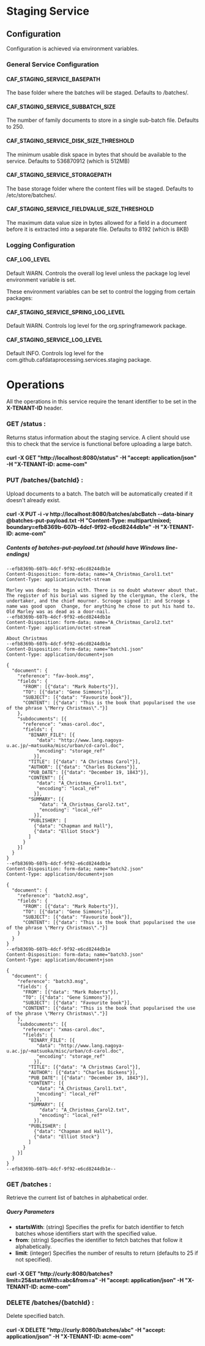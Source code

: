 # Staging Service

## Configuration

Configuration is achieved via environment variables.

### General Service Configuration

#### CAF_STAGING_SERVICE_BASEPATH
The base folder where the batches will be staged. Defaults to /batches/.

#### CAF_STAGING_SERVICE_SUBBATCH_SIZE
The number of family documents to store in a single sub-batch file. Defaults to 250.

#### CAF_STAGING_SERVICE_DISK_SIZE_THRESHOLD
The minimum usable disk space in bytes that should be available to the service. Defaults to 536870912 (which is 512MB)

#### CAF_STAGING_SERVICE_STORAGEPATH
The base storage folder where the content files will be staged. Defaults to /etc/store/batches/.

#### CAF_STAGING_SERVICE_FIELDVALUE_SIZE_THRESHOLD
The maximum data value size in bytes allowed for a field in a document before it is extracted into a separate file. Defaults to 8192 (which is 8KB)

### Logging Configuration

#### CAF_LOG_LEVEL
Default WARN. Controls the overall log level unless the package log level environment variable is set. 

These environment variables can be set to control the logging from certain packages:
#### CAF_STAGING_SERVICE_SPRING_LOG_LEVEL
Default WARN. Controls log level for the org.springframework package.

#### CAF_STAGING_SERVICE_LOG_LEVEL
Default INFO. Controls log level for the com.github.cafdataprocessing.services.staging package.

# Operations

All the operations in this service require the tenant identifier to be set in the **X-TENANT-ID** header.

### GET /status : 
Returns status information about the staging service. A client should use this to check that the service is functional before uploading a large batch.

#### curl -X GET "http://localhost:8080/status" -H "accept: application/json" -H "X-TENANT-ID: acme-com"

### PUT /batches/{batchId} : 
Upload documents to a batch. The batch will be automatically created if it doesn't already exist.

#### curl -X PUT -i -v  http://localhost:8080/batches/abcBatch --data-binary @batches-put-payload.txt -H "Content-Type: multipart/mixed; boundary=efb8369b-607b-4dcf-9f92-e6cd8244db1e" -H "X-TENANT-ID: acme-com"

##### Contents of batches-put-payload.txt (should have Windows line-endings)
```
--efb8369b-607b-4dcf-9f92-e6cd8244db1e
Content-Disposition: form-data; name="A_Christmas_Carol1.txt"
Content-Type: application/octet-stream

Marley was dead: to begin with. There is no doubt whatever about that. The register of his burial was signed by the clergyman, the clerk, the undertaker, and the chief mourner. Scrooge signed it: and Scrooge s name was good upon  Change, for anything he chose to put his hand to. Old Marley was as dead as a door-nail.
--efb8369b-607b-4dcf-9f92-e6cd8244db1e
Content-Disposition: form-data; name="A_Christmas_Carol2.txt"
Content-Type: application/octet-stream

About Christmas
--efb8369b-607b-4dcf-9f92-e6cd8244db1e
Content-Disposition: form-data; name="batch1.json"
Content-Type: application/document+json

{
  "document": {
    "reference": "fav-book.msg",
    "fields": {
      "FROM": [{"data": "Mark Roberts"}],
      "TO": [{"data": "Gene Simmons"}],
      "SUBJECT": [{"data": "Favourite book"}],
      "CONTENT": [{"data": "This is the book that popularised the use of the phrase \"Merry Christmas\"."}]
    },
    "subdocuments": [{
      "reference": "xmas-carol.doc",
      "fields": {
        "BINARY_FILE": [{
           "data": "http://www.lang.nagoya-u.ac.jp/~matsuoka/misc/urban/cd-carol.doc",
           "encoding": "storage_ref"
          }],
        "TITLE": [{"data": "A Christmas Carol"}],
        "AUTHOR": [{"data": "Charles Dickens"}],
        "PUB_DATE": [{"data": "December 19, 1843"}],
        "CONTENT": [{
           "data": "A_Christmas_Carol1.txt",
           "encoding": "local_ref"
          }],
        "SUMMARY": [{
            "data": "A_Christmas_Carol2.txt",
            "encoding": "local_ref"
          }],
        "PUBLISHER": [
          {"data": "Chapman and Hall"},
          {"data": "Elliot Stock"}
        ]
      }
    }]
  }
}
--efb8369b-607b-4dcf-9f92-e6cd8244db1e
Content-Disposition: form-data; name="batch2.json"
Content-Type: application/document+json

{
  "document": {
    "reference": "batch2.msg",
    "fields": {
      "FROM": [{"data": "Mark Roberts"}],
      "TO": [{"data": "Gene Simmons"}],
      "SUBJECT": [{"data": "Favourite book"}],
      "CONTENT": [{"data": "This is the book that popularised the use of the phrase \"Merry Christmas\"."}]
    }
  }
}
--efb8369b-607b-4dcf-9f92-e6cd8244db1e
Content-Disposition: form-data; name="batch3.json"
Content-Type: application/document+json

{
  "document": {
    "reference": "batch3.msg",
    "fields": {
      "FROM": [{"data": "Mark Roberts"}],
      "TO": [{"data": "Gene Simmons"}],
      "SUBJECT": [{"data": "Favourite book"}],
      "CONTENT": [{"data": "This is the book that popularised the use of the phrase \"Merry Christmas\"."}]
    },
    "subdocuments": [{
      "reference": "xmas-carol.doc",
      "fields": {
        "BINARY_FILE": [{
           "data": "http://www.lang.nagoya-u.ac.jp/~matsuoka/misc/urban/cd-carol.doc",
           "encoding": "storage_ref"
          }],
        "TITLE": [{"data": "A Christmas Carol"}],
        "AUTHOR": [{"data": "Charles Dickens"}],
        "PUB_DATE": [{"data": "December 19, 1843"}],
        "CONTENT": [{
           "data": "A_Christmas_Carol1.txt",
           "encoding": "local_ref"
          }],
        "SUMMARY": [{
            "data": "A_Christmas_Carol2.txt",
            "encoding": "local_ref"
          }],
        "PUBLISHER": [
          {"data": "Chapman and Hall"},
          {"data": "Elliot Stock"}
        ]
      }
    }]
  }
}
--efb8369b-607b-4dcf-9f92-e6cd8244db1e--

```

### GET /batches : 
Retrieve the current list of batches in alphabetical order.
##### Query Parameters
- **startsWith**: (string) Specifies the prefix for batch identifier to fetch batches whose identifiers start with the specified value.
- **from**: (string) Specifies the identifier to fetch batches that follow it alphabetically.
- **limit**: (integer) Specifies the number of results to return (defaults to 25 if not specified).

#### curl -X GET "http://curly:8080/batches?limit=25&startsWith=abc&from=a" -H "accept: application/json" -H "X-TENANT-ID: acme-com"

### DELETE /batches/{batchId} : 
Delete specified batch.

#### curl -X DELETE "http://curly:8080/batches/abc" -H "accept: application/json" -H "X-TENANT-ID: acme-com"
